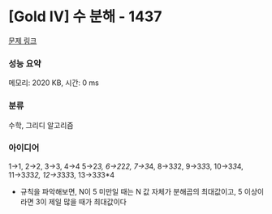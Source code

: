 # [Gold IV] 수 분해 - 1437 

[문제 링크](https://www.acmicpc.net/problem/1437) 

### 성능 요약

메모리: 2020 KB, 시간: 0 ms

### 분류

수학, 그리디 알고리즘

### 아이디어
1→1, 2→2, 3→3, 4→4
5→2*3, 6→2*2*2, 7→3*4, 8→3*3*2, 9→3*3*3, 10→3*3*4, 11→3*3*3*2, 12→3*3*3*3, 13→3*3*3*4
- 규칙을 파악해보면, N이 5 미만일 때는 N 값 자체가 분해곱의 최대값이고, 5 이상이라면 3이 제일 많을 때가 최대값이다
